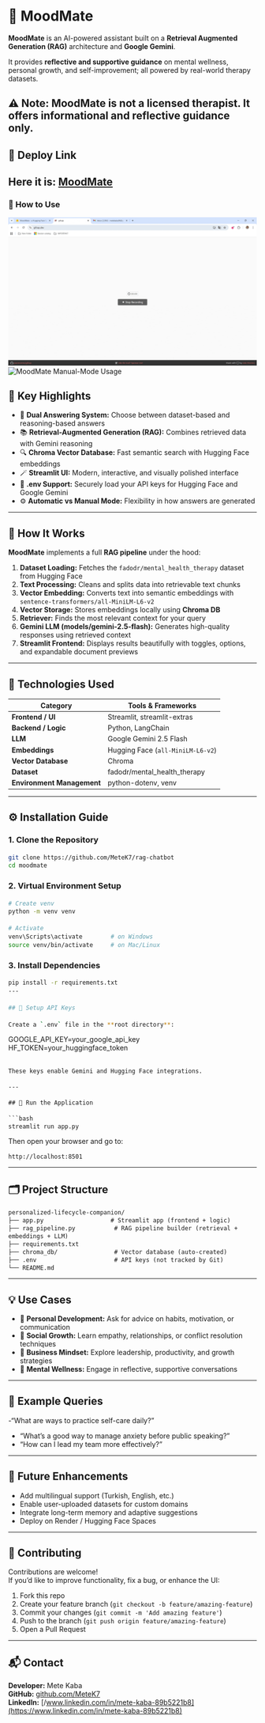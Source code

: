 # 💬 MoodMate

**MoodMate** is an AI-powered assistant built on a **Retrieval Augmented Generation (RAG)** architecture and **Google Gemini**.  

It provides **reflective and supportive guidance** on mental wellness, personal growth, and self-improvement; all powered by real-world therapy datasets.

**⚠️ Note:** MoodMate is **not a licensed therapist.** It offers informational and reflective guidance only.
---

## 🌟 Deploy Link

**Here it is:** [MoodMate](https://huggingface.co/spaces/MeteKaba/MoodMate)
---

### 📝 How to Use

![MoodMate Auto-Mode Usage](assets/auto-mode.gif)
![MoodMate Manual-Mode Usage](assets/manual-mode.gif)

## 🌟 Key Highlights

- 🧠 **Dual Answering System:** Choose between dataset-based and reasoning-based answers  
- 📚 **Retrieval-Augmented Generation (RAG):** Combines retrieved data with Gemini reasoning  
- 🔍 **Chroma Vector Database:** Fast semantic search with Hugging Face embeddings  
- 🪄 **Streamlit UI:** Modern, interactive, and visually polished interface  
- 🔑 **.env Support:** Securely load your API keys for Hugging Face and Google Gemini  
- ⚙️ **Automatic vs Manual Mode:** Flexibility in how answers are generated  

---

## 🧩 How It Works

**MoodMate** implements a full **RAG pipeline** under the hood:

1. **Dataset Loading:** Fetches the `fadodr/mental_health_therapy` dataset from Hugging Face  
2. **Text Processing:** Cleans and splits data into retrievable text chunks  
3. **Vector Embedding:** Converts text into semantic embeddings with `sentence-transformers/all-MiniLM-L6-v2`  
4. **Vector Storage:** Stores embeddings locally using **Chroma DB**  
5. **Retriever:** Finds the most relevant context for your query  
6. **Gemini LLM (models/gemini-2.5-flash):** Generates high-quality responses using retrieved context  
7. **Streamlit Frontend:** Displays results beautifully with toggles, options, and expandable document previews  

---

## 🧠 Technologies Used

| Category | Tools & Frameworks |
|-----------|--------------------|
| **Frontend / UI** | Streamlit, streamlit-extras |
| **Backend / Logic** | Python, LangChain |
| **LLM** | Google Gemini 2.5 Flash |
| **Embeddings** | Hugging Face (`all-MiniLM-L6-v2`) |
| **Vector Database** | Chroma |
| **Dataset** | fadodr/mental_health_therapy |
| **Environment Management** | python-dotenv, venv |

---

## ⚙️ Installation Guide

### 1. Clone the Repository
```bash
git clone https://github.com/MeteK7/rag-chatbot
cd moodmate
```

### 2. Virtual Environment Setup
```bash
# Create venv
python -m venv venv

# Activate
venv\Scripts\activate        # on Windows
source venv/bin/activate     # on Mac/Linux
```

### 3. Install Dependencies
```bash
pip install -r requirements.txt
---

## 🔐 Setup API Keys

Create a `.env` file in the **root directory**:

```
GOOGLE_API_KEY=your_google_api_key
HF_TOKEN=your_huggingface_token
```

These keys enable Gemini and Hugging Face integrations.

---

## 🚀 Run the Application

```bash
streamlit run app.py
```

Then open your browser and go to:
```
http://localhost:8501
```

---

## 🗂️ Project Structure

```
personalized-lifecycle-companion/
├── app.py                   # Streamlit app (frontend + logic)
├── rag_pipeline.py           # RAG pipeline builder (retrieval + embeddings + LLM)
├── requirements.txt          
├── chroma_db/                # Vector database (auto-created)
├── .env                      # API keys (not tracked by Git)
└── README.md
```

---

## 💡 Use Cases

- 🧭 **Personal Development:** Ask for advice on habits, motivation, or communication  
- 💬 **Social Growth:** Learn empathy, relationships, or conflict resolution techniques  
- 💼 **Business Mindset:** Explore leadership, productivity, and growth strategies  
- 🧘 **Mental Wellness:** Engage in reflective, supportive conversations  

---

## 🧾 Example Queries

-“What are ways to practice self-care daily?”
- “What’s a good way to manage anxiety before public speaking?”  
- “How can I lead my team more effectively?”  

---

## 🧰 Future Enhancements

- Add multilingual support (Turkish, English, etc.)  
- Enable user-uploaded datasets for custom domains  
- Integrate long-term memory and adaptive suggestions  
- Deploy on Render / Hugging Face Spaces  

---

## 🤝 Contributing

Contributions are welcome!  
If you’d like to improve functionality, fix a bug, or enhance the UI:

1. Fork this repo  
2. Create your feature branch (`git checkout -b feature/amazing-feature`)  
3. Commit your changes (`git commit -m 'Add amazing feature'`)  
4. Push to the branch (`git push origin feature/amazing-feature`)  
5. Open a Pull Request  

---

## 📬 Contact

**Developer:** Mete Kaba  
**GitHub:** [github.com/MeteK7](https://github.com/MeteK7)  
**LinkedIn:** [/www.linkedin.com/in/mete-kaba-89b5221b8](https://www.linkedin.com/in/mete-kaba-89b5221b8)
